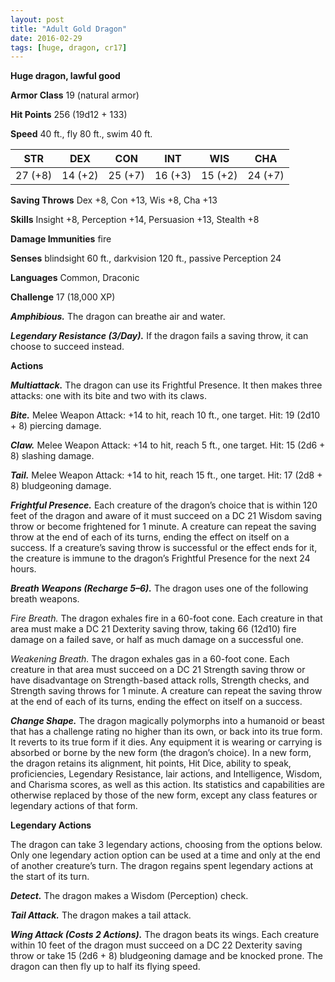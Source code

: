 ```yaml
---
layout: post
title: "Adult Gold Dragon"
date: 2016-02-29
tags: [huge, dragon, cr17]
---
```


**Huge dragon, lawful good**

**Armor Class** 19 (natural armor)

**Hit Points** 256 (19d12 + 133)

**Speed** 40 ft., fly 80 ft., swim 40 ft.

|   STR   |   DEX   |   CON   |   INT   |   WIS   |   CHA   |
|:-----:|:-----:|:-----:|:-----:|:-----:|:-----:|
| 27 (+8) | 14 (+2) | 25 (+7) | 16 (+3) | 15 (+2) | 24 (+7) |

**Saving Throws** Dex +8, Con +13, Wis +8, Cha +13 

**Skills** Insight +8, Perception +14, Persuasion +13, Stealth +8 

**Damage Immunities** fire 

**Senses** blindsight 60 ft., darkvision 120 ft., passive Perception 24 

**Languages** Common, Draconic 

**Challenge** 17 (18,000 XP)

***Amphibious.*** The dragon can breathe air and water. 

***Legendary Resistance (3/Day).*** If the dragon fails a saving throw, it can choose to succeed instead. 

**Actions** 

***Multiattack.*** The dragon can use its Frightful Presence. It then makes three attacks: one with its bite and two with its claws. 

***Bite.*** Melee Weapon Attack: +14 to hit, reach 10 ft., one target. Hit: 19 (2d10 + 8) piercing damage. 

***Claw.*** Melee Weapon Attack: +14 to hit, reach 5 ft., one target. Hit: 15 (2d6 + 8) slashing damage. 

***Tail.*** Melee Weapon Attack: +14 to hit, reach 15 ft., one target. Hit: 17 (2d8 + 8) bludgeoning damage. 

***Frightful Presence.*** Each creature of the dragon’s choice that is within 120 feet of the dragon and aware of it must succeed on a DC 21 Wisdom saving throw or become frightened for 1 minute. A creature can repeat the saving throw at the end of each of its turns, ending the effect on itself on a success. If a creature’s saving throw is successful or the effect ends for it, the creature is immune to the dragon’s Frightful Presence for the next 24 hours. 

***Breath Weapons (Recharge 5–6).*** The dragon uses one of the following breath weapons. 

*Fire Breath.* The dragon exhales fire in a 60-foot cone. Each creature in that area must make a DC 21 Dexterity saving throw, taking 66 (12d10) fire damage on a failed save, or half as much damage on a successful one.

*Weakening Breath.* The dragon exhales gas in a 60-foot cone. Each creature in that area must succeed on a DC 21 Strength saving throw or have disadvantage on Strength-based attack rolls, Strength checks, and Strength saving throws for 1 minute. A creature can repeat the saving throw at the end of each of its turns, ending the effect on itself on a success. 

***Change Shape.*** The dragon magically polymorphs into a humanoid or beast that has a challenge rating no higher than its own, or back into its true form. It reverts to its true form if it dies. Any equipment it is wearing or carrying is absorbed or borne by the new form (the dragon’s choice). In a new form, the dragon retains its alignment, hit points, Hit Dice, ability to speak, proficiencies, Legendary Resistance, lair actions, and Intelligence, Wisdom, and Charisma scores, as well as this action. Its statistics and capabilities are otherwise replaced by those of the new form, except any class features or legendary actions of that form. 

**Legendary Actions** 

The dragon can take 3 legendary actions, choosing from the options below. Only one legendary action option can be used at a time and only at the end of another creature’s turn. The dragon regains spent legendary actions at the start of its turn. 

***Detect.*** The dragon makes a Wisdom (Perception) check. 

***Tail Attack.*** The dragon makes a tail attack. 

***Wing Attack (Costs 2 Actions).*** The dragon beats its wings. Each creature within 10 feet of the dragon must succeed on a DC 22 Dexterity saving throw or take 15 (2d6 + 8) bludgeoning damage and be knocked prone. The dragon can then fly up to half its flying speed.